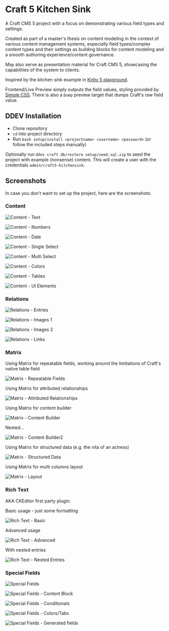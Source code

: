 # Craft 5 Kitchen Sink

A Craft CMS 5 project with a focus on demonstrating various field types and settings.

Created as part of a master's thesis on content modeling in the context of various content management systems, especially field types/complex content types and their settings as building blocks for content modeling and a smooth authoring experience/content governance.

May also serve as presentation material for Craft CMS 5, showcasing the capabilities of the system to clients.

Inspired by the kitchen sink example in [Kirby 5 playground](https://github.com/wsydney76/kirby5-playground).

Frontend/Live Preview simply outputs the field values, styling provided by [Simple CSS](https://simplecss.org/).
There is also a `Dump` preview target that dumps Craft's raw field value.

## DDEV Installation

* Clone repository
* `cd` into project directory
* Run `bash setup/install <projectname> <username> <password>` (or follow the included steps manually)

Optionally run `ddev craft db/restore setup/seed.sql.zip` to seed the project with example (nonsense) content.
This will create a user with the credentials `admin/craft5-kitchensink`.

## Screenshots

In case you don't want to set up the project, here are the screenshots:

### Content

![Content - Text](_screenshots/content-text.jpg)

![Content - Numbers](_screenshots/content-numbers.jpg)

![Content - Date](_screenshots/content-date.jpg)

![Content - Single Select](_screenshots/content-single-select.jpg)

![Content - Multi Select](_screenshots/content-multi-select.jpg)

![Content - Colors](_screenshots/content-colors.jpg)

![Content - Tables](_screenshots/content-tables.jpg)

![Content - UI Elements](_screenshots/content-ui-elements.jpg)

### Relations

![Relations - Entries](_screenshots/relations-entries.jpg)

![Relations - Images 1](_screenshots/relations-images1.jpg)

![Relations - Images 2](_screenshots/relations-images2.jpg)

![Relations - Links](_screenshots/relations-links.jpg)

### Matrix

Using Matrix for repeatable fields, working around the limitations of Craft's native table field

![Matrix - Repeatable Fields](_screenshots/matrix-repeatable-fields.jpg)

Using Matrix for attributed relationships

![Matrix - Attributed Relationships](_screenshots/matrix-attributes-relationships.jpg)

Using Matrix for content builder

![Matrix - Content Builder](_screenshots/matrix-content-builder.jpg)

Nested...

![Matrix - Content Builder2](_screenshots/matrix-content-builder2.jpg)

Using Matrix for structured data (e.g. the vita of an actress)

![Matrix - Structured Data](_screenshots/matrix-structured-data.jpg)

Using Matrix for multi columns layout

![Matrix - Layout](_screenshots/matrix-layout.jpg)

### Rich Text

AKA CKEditor first party plugin.

Basic usage - just some formatting

![Rich Text - Basic](_screenshots/richtext-basic.jpg)

Advanced usage

![Rich Text - Advanced](_screenshots/richtext-advanced.jpg)

With nested entries

![Rich Text - Nested Entries](_screenshots/richtext-nested.jpg)

### Special Fields

![Special Fields](_screenshots/special-fields.jpg)

![Special Fields - Content Block](_screenshots/special-contentblock.jpg)

![Special Fields - Conditionals](_screenshots/special-conditionals.jpg)

![Special Fields - Colors/Tabs](_screenshots/special-colors.jpg)

![Special Fields - Generated fields](_screenshots/special-generated-fields.jpg)
